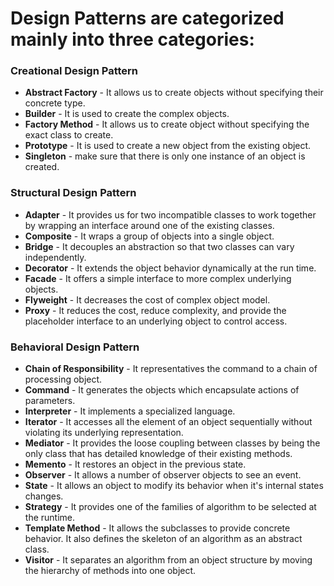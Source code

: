# Design Patterns are categorized mainly into three categories:

### Creational Design Pattern
  - **Abstract Factory** - It allows us to create objects without specifying their concrete type.
  - **Builder** - It is used to create the complex objects.
  - **Factory Method** - It allows us to create object without specifying the exact class to create.
  - **Prototype** - It is used to create a new object from the existing object.
  - **Singleton** - make sure that there is only one instance of an object is created.

### Structural Design Pattern
- **Adapter** - It provides us for two incompatible classes to work together by wrapping an interface
  around one of the existing classes.
- **Composite** - It wraps a group of objects into a single object.
- **Bridge** - It decouples an abstraction so that two classes can vary independently.
- **Decorator** - It extends the object behavior dynamically at the run time.
- **Facade** - It offers a simple interface to more complex underlying objects.
- **Flyweight** - It decreases the cost of complex object model.
- **Proxy** - It reduces the cost, reduce complexity, and provide the placeholder interface
  to an underlying object to control access.

### Behavioral Design Pattern
- **Chain of Responsibility** - It representatives the command to a chain of processing object.
- **Command** - It generates the objects which encapsulate actions of parameters.
- **Interpreter** - It implements a specialized language.
- **Iterator** - It accesses all the element of an object sequentially without violating its underlying representation.
- **Mediator** - It provides the loose coupling between classes by being the only class that has detailed
          knowledge of their existing methods.
- **Memento** - It restores an object in the previous state.
- **Observer** - It allows a number of observer objects to see an event.
- **State** - It allows an object to modify its behavior when it's internal states changes.
- **Strategy** - It provides one of the families of algorithm to be selected at the runtime.
- **Template Method** - It allows the subclasses to provide concrete behavior. It also defines
          the skeleton of an algorithm as an abstract class.
- **Visitor** - It separates an algorithm from an object structure by moving the hierarchy of methods into one object.